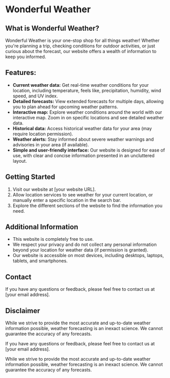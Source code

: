 # Wonderful Weather

## What is Wonderful Weather?

Wonderful Weather is your one-stop shop for all things weather! Whether you're planning a trip, checking conditions for outdoor activities, or just curious about the forecast, our website offers a wealth of information to keep you informed.

## Features:

- **Current weather data:** Get real-time weather conditions for your location, including temperature, feels like, precipitation, humidity, wind speed, and UV index.
- **Detailed forecasts:** View extended forecasts for multiple days, allowing you to plan ahead for upcoming weather patterns.
- **Interactive map:** Explore weather conditions around the world with our interactive map. Zoom in on specific locations and see detailed weather data.
- **Historical data:** Access historical weather data for your area (may require location permission).
- **Weather alerts:** Stay informed about severe weather warnings and advisories in your area (if available).
- **Simple and user-friendly interface:** Our website is designed for ease of use, with clear and concise information presented in an uncluttered layout.

## Getting Started

1. Visit our website at [your website URL].
2. Allow location services to see weather for your current location, or manually enter a specific location in the search bar.
3. Explore the different sections of the website to find the information you need.

## Additional Information

- This website is completely free to use.
- We respect your privacy and do not collect any personal information beyond your location for weather data (if permission is granted).
- Our website is accessible on most devices, including desktops, laptops, tablets, and smartphones.

## Contact

If you have any questions or feedback, please feel free to contact us at [your email address].

## Disclaimer

While we strive to provide the most accurate and up-to-date weather information possible, weather forecasting is an inexact science. We cannot guarantee the accuracy of any forecasts.

If you have any questions or feedback, please feel free to contact us at [your email address].

While we strive to provide the most accurate and up-to-date weather information possible, weather forecasting is an inexact science. We cannot guarantee the accuracy of any forecasts.
